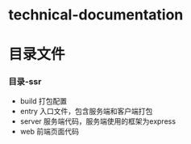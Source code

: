# technical-documentation
# 目录文件


### 目录-ssr
+ build
    打包配置
+ entry
    入口文件，包含服务端和客户端打包
+ server
    服务端代码，服务端使用的框架为express
+ web
    前端页面代码
